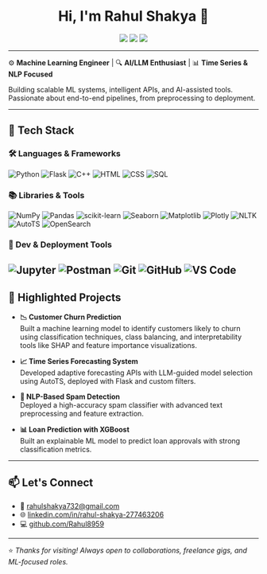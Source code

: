 <h1 align="center">Hi, I'm Rahul Shakya 👋</h1>

<p align="center">
  <a href="mailto:rahulshakya732@gmail.com"><img src="https://img.shields.io/badge/Email-D14836?style=flat&logo=gmail&logoColor=white"/></a>
  <a href="https://www.linkedin.com/in/rahul-shakya-277463206"><img src="https://img.shields.io/badge/LinkedIn-blue?style=flat&logo=linkedin&logoColor=white" /></a>
  <a href="https://github.com/Rahul8959"><img src="https://img.shields.io/badge/GitHub-100000?style=flat&logo=github&logoColor=white" /></a>
</p>

---

⚙️ **Machine Learning Engineer** | 🔍 **AI/LLM Enthusiast** | 📊 **Time Series & NLP Focused**

Building scalable ML systems, intelligent APIs, and AI-assisted tools. Passionate about end-to-end pipelines, from preprocessing to deployment.

---

## 🧠 Tech Stack

### 🛠 Languages & Frameworks
![Python](https://img.shields.io/badge/Python-3776AB?style=for-the-badge&logo=python&logoColor=white)
![Flask](https://img.shields.io/badge/Flask-000000?style=for-the-badge&logo=flask&logoColor=white)
![C++](https://img.shields.io/badge/C++-00599C?style=for-the-badge&logo=c%2B%2B&logoColor=white)
![HTML](https://img.shields.io/badge/HTML-E34F26?style=for-the-badge&logo=html5&logoColor=white)
![CSS](https://img.shields.io/badge/CSS-1572B6?style=for-the-badge&logo=css3&logoColor=white)
![SQL](https://img.shields.io/badge/SQL-336791?style=for-the-badge&logo=postgresql&logoColor=white)

### 📚 Libraries & Tools
![NumPy](https://img.shields.io/badge/NumPy-013243?style=for-the-badge&logo=numpy&logoColor=white)
![Pandas](https://img.shields.io/badge/Pandas-150458?style=for-the-badge&logo=pandas&logoColor=white)
![scikit-learn](https://img.shields.io/badge/scikit--learn-F7931E?style=for-the-badge&logo=scikit-learn&logoColor=white)
![Seaborn](https://img.shields.io/badge/Seaborn-004B6E?style=for-the-badge&logo=python&logoColor=white)
![Matplotlib](https://img.shields.io/badge/Matplotlib-000080?style=for-the-badge&logo=python&logoColor=white)
![Plotly](https://img.shields.io/badge/Plotly-3F4F75?style=for-the-badge&logo=plotly&logoColor=white)
![NLTK](https://img.shields.io/badge/NLTK-76B900?style=for-the-badge&logo=python&logoColor=white)
![AutoTS](https://img.shields.io/badge/AutoTS-4B8BBE?style=for-the-badge&logo=python&logoColor=white)
![OpenSearch](https://img.shields.io/badge/OpenSearch-005EB8?style=for-the-badge&logo=elasticsearch&logoColor=white)

### 🔧 Dev & Deployment Tools
![Jupyter](https://img.shields.io/badge/Jupyter-F37626?style=for-the-badge&logo=jupyter&logoColor=white)
![Postman](https://img.shields.io/badge/Postman-FF6C37?style=for-the-badge&logo=postman&logoColor=white)
![Git](https://img.shields.io/badge/Git-F05032?style=for-the-badge&logo=git&logoColor=white)
![GitHub](https://img.shields.io/badge/GitHub-181717?style=for-the-badge&logo=github&logoColor=white)
![VS Code](https://img.shields.io/badge/VSCode-007ACC?style=for-the-badge&logo=visual-studio-code&logoColor=white)
---

## 🚀 Highlighted Projects

- **📉 Customer Churn Prediction**  
  Built a machine learning model to identify customers likely to churn using classification techniques, class balancing, and interpretability tools like SHAP and feature importance visualizations.

- **📈 Time Series Forecasting System**  
  Developed adaptive forecasting APIs with LLM-guided model selection using AutoTS, deployed with Flask and custom filters.

- **🧠 NLP-Based Spam Detection**  
  Deployed a high-accuracy spam classifier with advanced text preprocessing and feature extraction.

- **📊 Loan Prediction with XGBoost**  
  Built an explainable ML model to predict loan approvals with strong classification metrics.

---

## 📫 Let's Connect

- 📧 [rahulshakya732@gmail.com](mailto:rahulshakya732@gmail.com)
- 🌐 [linkedin.com/in/rahul-shakya-277463206](https://www.linkedin.com/in/rahul-shakya-277463206)
- 💻 [github.com/Rahul8959](https://github.com/Rahul8959)

---

⭐️ *Thanks for visiting! Always open to collaborations, freelance gigs, and ML-focused roles.*
